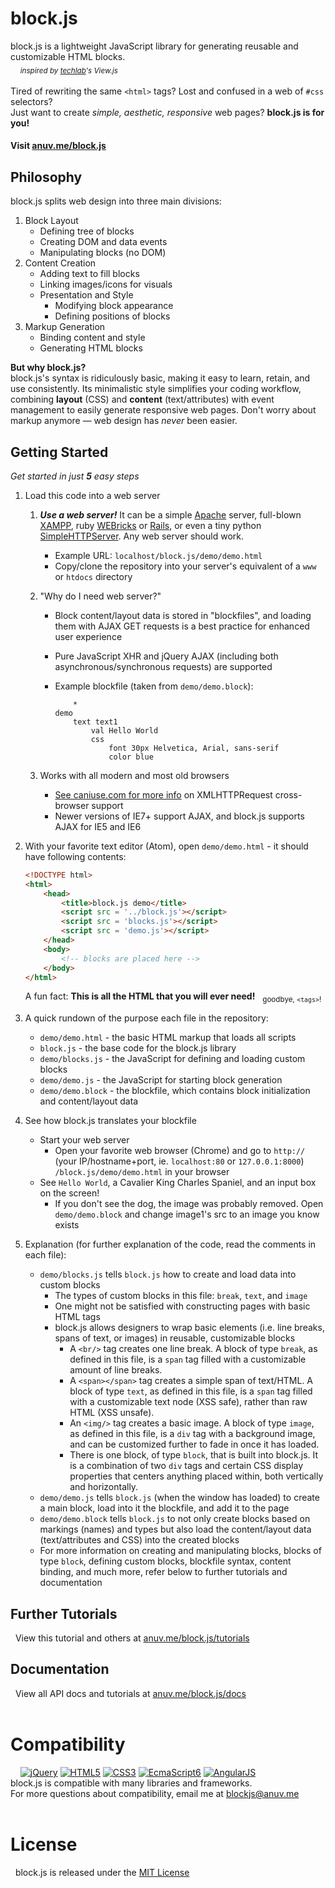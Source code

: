 # block.js
block.js is a lightweight JavaScript library for generating reusable and customizable HTML blocks.  
&nbsp;&nbsp;&nbsp;&nbsp;<sub>*inspired by [techlab](https://github.com/techlabeducation)'s View.js*</sub>  
&nbsp;  
Tired of rewriting the same `<html>` tags? Lost and confused in a web of `#css` selectors?  
Just want to create *simple, aesthetic, responsive* web pages? **block.js is for you!**  
#### Visit [anuv.me/block.js](http://anuv.me/block.js)  

## Philosophy
block.js splits web design into three main divisions:

1. Block Layout
    - Defining tree of blocks
    - Creating DOM and data events
    - Manipulating blocks (no DOM)
2. Content Creation  
    - Adding text to fill blocks  
    - Linking images/icons for visuals  
    - Presentation and Style
        - Modifying block appearance
        - Defining positions of blocks
3. Markup Generation
    - Binding content and style
    - Generating HTML blocks

**But why block.js?**  
block.js's syntax is ridiculously basic, making it easy to learn, retain, and use consistently. Its minimalistic style simplifies your coding workflow, combining **layout** (CSS) and **content** (text/attributes) with event management to easily generate responsive web pages. Don't worry about markup anymore — web design has *never* been easier.  

## Getting Started
*Get started in just* ***5*** *easy steps*  

1. Load this code into a web server
    1. ***Use a web server!*** It can be a simple [Apache](https://httpd.apache.org/) server, full-blown [XAMPP](https://www.apachefriends.org/index.html), ruby [WEBricks](http://ruby-doc.org/stdlib-2.0.0/libdoc/webrick/rdoc/WEBrick.html) or [Rails](http://rubyonrails.org/), or even a tiny python [SimpleHTTPServer](https://docs.python.org/2/library/simplehttpserver.html). Any web server should work.
        - Example URL: `localhost/block.js/demo/demo.html`
        - Copy/clone the repository into your server's equivalent of a `www` or `htdocs` directory
    2. "Why do I need web server?"
        - Block content/layout data is stored in "blockfiles", and loading them with AJAX GET requests is a best practice for enhanced user experience
        - Pure JavaScript XHR and jQuery AJAX (including both asynchronous/synchronous requests) are supported
        - Example blockfile (taken from `demo/demo.block`):

            ```
                *
            demo
                text text1
                    val Hello World
                    css
                        font 30px Helvetica, Arial, sans-serif
                        color blue
            ```

    3. Works with all modern and most old browsers
        - [See caniuse.com for more info](http://caniuse.com/#feat=xhr2) on XMLHTTPRequest cross-browser support
        - Newer versions of IE7+ support AJAX, and block.js supports AJAX for IE5 and IE6
2. With your favorite text editor (Atom), open `demo/demo.html` - it should have following contents:

    ```html
    <!DOCTYPE html>
    <html>
        <head>
            <title>block.js demo</title>
            <script src = '../block.js'></script>
            <script src = 'blocks.js'></script>
            <script src = 'demo.js'></script>
        </head>
        <body>
            <!-- blocks are placed here -->
        </body>
    </html>
    ```

    A fun fact: **This is all the HTML that you will ever need!** &nbsp; <sub>goodbye, `<tags>`!</sub>
3. A quick rundown of the purpose each file in the repository:
    - `demo/demo.html` - the basic HTML markup that loads all scripts
    - `block.js` - the base code for the block.js library
    - `demo/blocks.js` - the JavaScript for defining and loading custom blocks
    - `demo/demo.js` - the JavaScript for starting block generation
    - `demo/demo.block` - the blockfile, which contains block initialization and content/layout data
4. See how block.js translates your blockfile
    - Start your web server
        - Open your favorite web browser (Chrome) and go to `http://` (your IP/hostname+port, ie. `localhost:80` or `127.0.0.1:8000`) `/block.js/demo/demo.html` in your browser
    - See `Hello World`, a Cavalier King Charles Spaniel, and an input box on the screen!
        - If you don't see the dog, the image was probably removed. Open `demo/demo.block` and change image1's src to an image you know exists
5. Explanation (for further explanation of the code, read the comments in each file):
    - `demo/blocks.js` tells `block.js` how to create and load data into custom blocks
        - The types of custom blocks in this file: `break`, `text`, and `image`
        - One might not be satisfied with constructing pages with basic HTML tags
        - block.js allows designers to wrap basic elements (i.e. line breaks, spans of text, or images) in reusable, customizable blocks
            - A `<br/>` tag creates one line break. A block of type `break`, as defined in this file, is a `span` tag filled with a customizable amount of line breaks.
            - A `<span></span>` tag creates a simple span of text/HTML. A block of type `text`, as defined in this file, is a `span` tag filled with a customizable text node (XSS safe), rather than raw HTML (XSS unsafe).
            - An `<img/>` tag creates a basic image. A block of type `image`, as defined in this file, is a `div` tag with a background image, and can be customized further to fade in once it has loaded.
            - There is one block, of type `block`, that is built into block.js. It is a combination of two `div` tags and certain CSS display properties that centers anything placed within, both vertically and horizontally.
    - `demo/demo.js` tells `block.js` (when the window has loaded) to create a main block, load into it the blockfile, and add it to the page
    - `demo/demo.block` tells `block.js` to not only create blocks based on markings (names) and types but also load the content/layout data (text/attributes and CSS) into the created blocks
    - For more information on creating and manipulating blocks, blocks of type `block`, defining custom blocks, blockfile syntax, content binding, and much more, refer below to further tutorials and documentation

## Further Tutorials
&nbsp;&nbsp;View this tutorial and others at [anuv.me/block.js/tutorials](http://anuv.me/block.js/tutorials)

## Documentation
&nbsp;&nbsp;View all API docs and tutorials at [anuv.me/block.js/docs](http://anuv.me/block.js/docs)
&nbsp;  
&nbsp;  

# Compatibility
&nbsp;&nbsp;&nbsp;&nbsp;[![jQuery](http://anuv.me/block.js/img/logo/jQueryB_75.png)](https://jquery.com/) [![HTML5](http://anuv.me/block.js/img/logo/html5_75.png)](https://developer.mozilla.org/en-US/docs/Web/Guide/HTML/HTML5) [![CSS3](http://anuv.me/block.js/img/logo/css3_75.png)](https://developer.mozilla.org/en-US/docs/Web/CSS/CSS3) [![EcmaScript6](http://anuv.me/block.js/img/logo/js5_75.png)](https://developer.mozilla.org/en-US/docs/Web/JavaScript/New_in_JavaScript/ECMAScript_6_support_in_Mozilla)
[![AngularJS](http://anuv.me/pocketjs/img/logo/node_75.png)](https://nodejs.org/)  
block.js is compatible with many libraries and frameworks.  
For more questions about compatibility, email me at [blockjs@anuv.me](mailto:blockjs@anuv.me?Subject=Compatibility%20Issue)  
&nbsp;  
# License
&nbsp;&nbsp;block.js is released under the [MIT License](https://github.com/anuvgupta/block.js/blob/v3/LICENSE.md)
